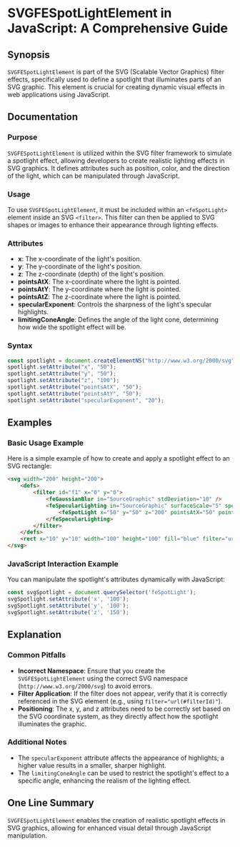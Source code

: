 <!--
Meta Description: # SVGFESpotLightElement in JavaScript: A Comprehensive Guide ## Synopsis `SVGFESpotLightElement` is part of the SVG (Scalable Vector Graphics) filter ...
Meta Keywords: svg, spotlight, filter, light, setattribute
-->

# SVGFESpotLightElement in JavaScript: A Comprehensive Guide

## Synopsis
`SVGFESpotLightElement` is part of the SVG (Scalable Vector Graphics) filter effects, specifically used to define a spotlight that illuminates parts of an SVG graphic. This element is crucial for creating dynamic visual effects in web applications using JavaScript.

## Documentation
### Purpose
`SVGFESpotLightElement` is utilized within the SVG filter framework to simulate a spotlight effect, allowing developers to create realistic lighting effects in SVG graphics. It defines attributes such as position, color, and the direction of the light, which can be manipulated through JavaScript.

### Usage
To use `SVGFESpotLightElement`, it must be included within an `<feSpotLight>` element inside an SVG `<filter>`. This filter can then be applied to SVG shapes or images to enhance their appearance through lighting effects.

### Attributes
- **x**: The x-coordinate of the light's position.
- **y**: The y-coordinate of the light's position.
- **z**: The z-coordinate (depth) of the light's position.
- **pointsAtX**: The x-coordinate where the light is pointed.
- **pointsAtY**: The y-coordinate where the light is pointed.
- **pointsAtZ**: The z-coordinate where the light is pointed.
- **specularExponent**: Controls the sharpness of the light's specular highlights.
- **limitingConeAngle**: Defines the angle of the light cone, determining how wide the spotlight effect will be.

### Syntax
```javascript
const spotlight = document.createElementNS("http://www.w3.org/2000/svg", "feSpotLight");
spotlight.setAttribute("x", "50");
spotlight.setAttribute("y", "50");
spotlight.setAttribute("z", "100");
spotlight.setAttribute("pointsAtX", "50");
spotlight.setAttribute("pointsAtY", "50");
spotlight.setAttribute("specularExponent", "20");
```

## Examples
### Basic Usage Example
Here is a simple example of how to create and apply a spotlight effect to an SVG rectangle:

```html
<svg width="200" height="200">
    <defs>
        <filter id="f1" x="0" y="0">
            <feGaussianBlur in="SourceGraphic" stdDeviation="10" />
            <feSpecularLighting in="SourceGraphic" surfaceScale="5" specularConstant="1" >
                <feSpotLight x="50" y="50" z="200" pointsAtX="50" pointsAtY="50" specularExponent="20" />
            </feSpecularLighting>
        </filter>
    </defs>
    <rect x="10" y="10" width="100" height="100" fill="blue" filter="url(#f1)" />
</svg>
```

### JavaScript Interaction Example
You can manipulate the spotlight's attributes dynamically with JavaScript:

```javascript
const svgSpotlight = document.querySelector('feSpotLight');
svgSpotlight.setAttribute('x', '100');
svgSpotlight.setAttribute('y', '100');
svgSpotlight.setAttribute('z', '150');
```

## Explanation
### Common Pitfalls
- **Incorrect Namespace**: Ensure that you create the `SVGFESpotLightElement` using the correct SVG namespace (`http://www.w3.org/2000/svg`) to avoid errors.
- **Filter Application**: If the filter does not appear, verify that it is correctly referenced in the SVG element (e.g., using `filter="url(#filterId)"`).
- **Positioning**: The x, y, and z attributes need to be correctly set based on the SVG coordinate system, as they directly affect how the spotlight illuminates the graphic.

### Additional Notes
- The `specularExponent` attribute affects the appearance of highlights; a higher value results in a smaller, sharper highlight.
- The `limitingConeAngle` can be used to restrict the spotlight's effect to a specific angle, enhancing the realism of the lighting effect.

## One Line Summary
`SVGFESpotLightElement` enables the creation of realistic spotlight effects in SVG graphics, allowing for enhanced visual detail through JavaScript manipulation.